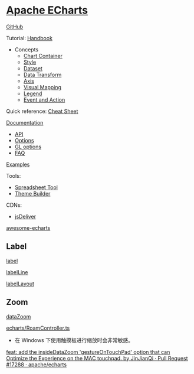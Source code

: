 # [Apache ECharts](https://echarts.apache.org/)
[GitHub](https://github.com/apache/echarts)

Tutorial: [Handbook](https://echarts.apache.org/handbook/)
- Concepts
  - [Chart Container](https://echarts.apache.org/handbook/en/concepts/chart-size/)
  - [Style](https://echarts.apache.org/handbook/en/concepts/style)
  - [Dataset](https://echarts.apache.org/handbook/en/concepts/dataset)
  - [Data Transform](https://echarts.apache.org/handbook/en/concepts/data-transform)
  - [Axis](https://echarts.apache.org/handbook/en/concepts/axis/)
  - [Visual Mapping](https://echarts.apache.org/handbook/en/concepts/visual-map)
  - [Legend](https://echarts.apache.org/handbook/en/concepts/legend)
  - [Event and Action](https://echarts.apache.org/handbook/en/concepts/event)

Quick reference: [Cheat Sheet](https://echarts.apache.org/cheat-sheet.html)

[Documentation](https://echarts.apache.org/zh/feature.html)
- [API](https://echarts.apache.org/api.html)
- [Options](https://echarts.apache.org/option.html)
- [GL options](https://echarts.apache.org/option-gl.html)
- [FAQ](https://echarts.apache.org/faq.html)

[Examples](https://echarts.apache.org/examples/index.html)

Tools:
- [Spreadsheet Tool](https://echarts.apache.org/spreadsheet.html)
- [Theme Builder](https://echarts.apache.org/theme-builder.html)

CDNs:
- [jsDeliver](https://www.jsdelivr.com/package/npm/echarts)

[awesome-echarts](https://github.com/ecomfe/awesome-echarts)

## Label
[label](https://echarts.apache.org/zh/option.html#series-scatter.label)

[labelLine](https://echarts.apache.org/zh/option.html#series-line.labelLine)

[labelLayout](https://echarts.apache.org/zh/option.html#series-line.labelLayout)

## Zoom
[dataZoom](https://echarts.apache.org/en/option.html#dataZoom)

[echarts/RoamController.ts](https://github.com/apache/echarts/blob/8b0877344f7d48f52d8256e777f9403c25c4513b/src/component/helper/RoamController.ts#L252)
- 在 Windows 下使用触摸板进行缩放时会非常敏感。

[feat: add the insideDataZoom 'gestureOnTouchPad' option that can Optimize the Experience on the MAC touchpad. by JinJianQi · Pull Request #17288 · apache/echarts](https://github.com/apache/echarts/pull/17288)